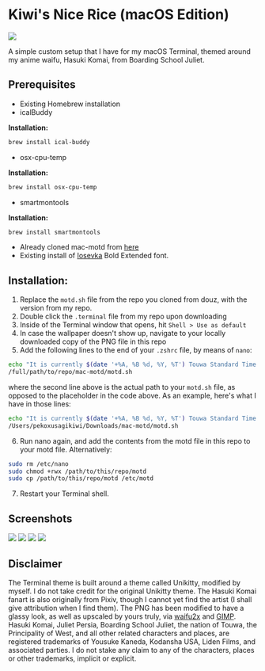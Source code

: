# Kiwi's Nice Rice (macOS Edition)
![](https://i.ibb.co/r3NfGXm/Untitled-22.png)

A simple custom setup that I have for my macOS Terminal, themed around my anime waifu, Hasuki Komai, from Boarding School Juliet.



## Prerequisites
* Existing Homebrew installation
* icalBuddy
  
**Installation:**

```zsh
brew install ical-buddy
```
* osx-cpu-temp
  
**Installation:**

```zsh
brew install osx-cpu-temp
```

* smartmontools

**Installation:**

```zsh
brew install smartmontools
```

* Already cloned mac-motd from [here](https://github.com/douz/mac-motd)
* Existing install of [Iosevka](https://github.com/be5invis/Iosevka) Bold Extended font.


## Installation:
1. Replace the `motd.sh` file from the repo you cloned from douz, with the version from my repo.
2. Double click the `.terminal` file from my repo upon downloading
3. Inside of the Terminal window that opens, hit `Shell > Use as default`
4. In case the wallpaper doesn't show up, navigate to your locally downloaded copy of the PNG file in this repo
5. Add the following lines to the end of your `.zshrc` file, by means of `nano`:
```zsh
echo "It is currently $(date '+%A, %B %d, %Y, %T') Touwa Standard Time."
/full/path/to/repo/mac-motd/motd.sh
```
where the second line above is the actual path to your `motd.sh` file, as opposed to the placeholder in the code above.
As an example, here's what I have in those lines:
```zsh
echo "It is currently $(date '+%A, %B %d, %Y, %T') Touwa Standard Time."
/Users/pekoxusagikiwi/Downloads/mac-motd/motd.sh
```
6. Run nano again, and add the contents from the motd file in this repo to your motd file. Alternatively:
```zsh
sudo rm /etc/nano
sudo chmod +rwx /path/to/this/repo/motd
sudo cp /path/to/this/repo/motd /etc/motd
```
7. Restart your Terminal shell.

## Screenshots
![](https://i.ibb.co/r3NfGXm/Untitled-22.png)
![](https://i.ibb.co/Gn6FQgh/Untitled-24.png)
![](https://i.ibb.co/xMBGp13/Untitled-26.png)
![](https://i.ibb.co/m6kFV7q/Untitled-32.png)

## Disclaimer
The Terminal theme is built around a theme called Unikitty, modified by myself. I do not take credit for the original Unikitty theme. The Hasuki Komai fanart is also originally from Pixiv, though I cannot yet find the artist (I shall give attribution when I find them). The PNG has been modified to have a glassy look, as well as upscaled by yours truly, via [waifu2x](https://waifu2x.udp.jp) and [GIMP](https://www.gimp.org). Hasuki Komai, Juliet Persia, Boarding School Juliet, the nation of Touwa, the Principality of West, and all other related characters and places, are registered trademarks of Yousuke Kaneda, Kodansha USA, Liden Films, and associated parties. I do not stake any claim to any of the characters, places or other trademarks, implicit or explicit.












